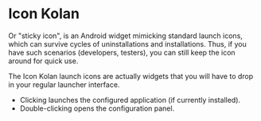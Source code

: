 Icon Kolan
==========

Or "sticky icon", is an Android widget mimicking standard launch icons,
which can survive cycles of uninstallations and installations. Thus, if you have such scenarios (developers, testers),
you can still keep the icon around for quick use.

The Icon Kolan launch icons are actually widgets that you will have to drop in your regular launcher interface.

* Clicking launches the configured application (if currently installed).
* Double-clicking opens the configuration panel.
